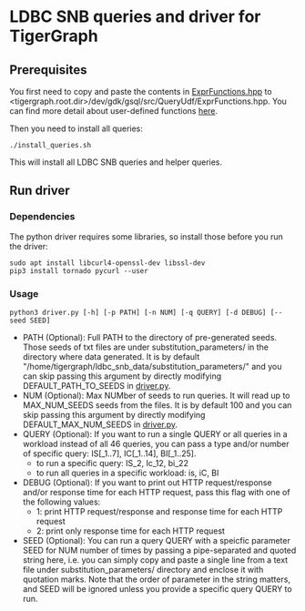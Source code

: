 # LDBC SNB queries and driver for TigerGraph

## Prerequisites

You first need to copy and paste the contents in [ExprFunctions.hpp](https://github.com/tigergraph/ecosys/tree/ldbc/ldbc_benchmark/tigergraph/queries/helper/ExprFunctions.hpp) to <tigergraph.root.dir>/dev/gdk/gsql/src/QueryUdf/ExprFunctions.hpp.
You can find more detail about user-defined functions [here](https://docs.tigergraph.com/dev/gsql-ref/querying/operators-functions-and-expressions#user-defined-functions).

Then you need to install all queries:

```
./install_queries.sh
```

This will install all LDBC SNB queries and helper queries.

## Run driver

### Dependencies

The python driver requires some libraries, so install those before you run the driver:

```
sudo apt install libcurl4-openssl-dev libssl-dev
pip3 install tornado pycurl --user
```

### Usage

```
python3 driver.py [-h] [-p PATH] [-n NUM] [-q QUERY] [-d DEBUG] [--seed SEED]
```

* PATH (Optional): Full PATH to the directory of pre-generated seeds. Those seeds of txt files are under substitution_parameters/ in the directory where data generated. It is by default "/home/tigergraph/ldbc_snb_data/substitution_parameters/" and you can skip passing this argument by directly modifying DEFAULT_PATH_TO_SEEDS in [driver.py](https://github.com/tigergraph/ecosys/blob/ldbc/ldbc_benchmark/tigergraph/queries/driver.py).
* NUM (Optional): Max NUMber of seeds to run queries. It will read up to MAX_NUM_SEEDS seeds from the files. It is by default 100 and you can skip passing this argument by directly modifying DEFAULT_MAX_NUM_SEEDS in [driver.py](https://github.com/tigergraph/ecosys/blob/ldbc/ldbc_benchmark/tigergraph/queries/driver.py).
* QUERY (Optional): If you want to run a single QUERY or all queries in a workload instead of all 46 queries, you can pass a type and/or number of specific query: IS[_1..7], IC[_1..14], BI[_1..25]. 
  * to run a specific query: IS_2, Ic_12, bi_22
  * to run all queries in a specific workload: is, iC, BI
* DEBUG (Optional): If you want to print out HTTP request/response and/or response time for each HTTP request, pass this flag with one of the following values:
  * 1: print HTTP request/response and response time for each HTTP request
  * 2: print only response time for each HTTP request
* SEED (Optional): You can run a query QUERY with a speicfic parameter SEED for NUM number of times by passing a pipe-separated and quoted string here, i.e. you can simply copy and paste a single line from a text file under substitution_parameters/ directory and enclose it with quotation marks. Note that the order of parameter in the string matters, and SEED will be ignored unless you provide a specific query QUERY to run.